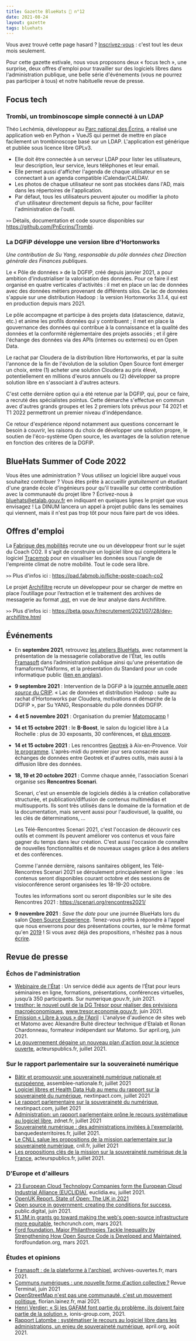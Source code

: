 ```yaml
---
title: Gazette BlueHats 🧢 n°12
date: 2021-08-24
layout: gazette
tags: bluehats
---
```


<div class="fr-highlight">
  <p>Vous avez trouvé cette page hasard ?  <a href="https://infolettres.etalab.gouv.fr/subscribe/bluehats@mail.etalab.studio">Inscrivez-vous</a> : c'est tout les deux mois seulement.</p>
</div>

Pour cette gazette estivale, nous vous proposons deux « focus tech », une surprise, deux offres d'emploi pour travailler sur des logiciels libres dans l'administration publique, une belle série d'événements (vous ne pourrez pas participer à tous) et notre habituelle revue de presse.

## Focus tech

### Trombi, un trombinoscope simple connecté à un LDAP

Théo Lechémia, développeur au [Parc national des Écrins](https://github.com/PnEcrins), a réalisé une application web en Python + VueJS qui permet de mettre en place facilement un trombinoscope basé sur un LDAP.  L'application est générique et publiée sous licence libre GPLv3.

-   Elle doit être connectée à un serveur LDAP pour lister les utilisateurs, leur description, leur service, leurs téléphones et leur email.
-   Elle permet aussi d'afficher l'agenda de chaque utilisateur en se connectant à un agenda compatible iCalendar/CALDAV.
-   Les photos de chaque utilisateur ne sont pas stockées dans l'AD, mais dans les répertoires de l'application.
-   Par défaut, tous les utilisateurs peuvent ajouter ou modifier la photo d'un utilisateur directement depuis sa fiche, pour faciliter l'administration de l'outil.

`>>` Détails, documentation et code source disponibles sur <https://github.com/PnEcrins/Trombi>.


### La DGFiP développe une version libre d'Hortonworks

*Une contribution de Su Yang, responsable du pôle données chez Direction générale des Finances publiques.*

Le « Pôle de données » de la DGFIP, créé depuis janvier 2021, a pour ambition d'industrialiser la valorisation des données.  Pour ce faire il est organisé en quatre verticales d'activités : il met en place un lac de données avec des données métiers provenant de différents silos.  Ce lac de données s'appuie sur une distribution Hadoop : la version
Hortonworks 3.1.4, qui est en production depuis mars 2021.  

Le pôle accompagne et participe à des projets data (datascience, dataviz, etc.) et anime les profils données qui y contribuent ; il met en place la gouvernance des données qui contribue à la connaissance et la qualité des données et la conformité réglementaire des projets associés ; et il gère l'échange des données via des APIs (internes ou externes) ou en Open Data.

Le rachat par Cloudera de la distribution libre Hortonworks, et par la suite l'annonce de la fin de l'évolution de la solution Open Source font émerger un choix, entre (1) acheter une solution Cloudera au prix élevé, potentiellement en millions d'euros annuels ou (2) développer sa propre solution libre en s'associant à d'autres acteurs.

C'est cette dernière option qui a été retenue par la DGFIP, qui, pour ce faire, a recruté des spécialistes pointus.  Cette démarche s'effectue en commun avec d'autres grands groupes et les 2 premiers lots prévus pour T4 2021 et T1 2022 permettront un premier niveau d'indépendance.

Ce retour d'expérience répond notamment aux questions concernant le besoin à couvrir, les raisons du choix de développer une solution propre, le soutien de l'éco-système Open source, les avantages de la solution retenue en fonction des critères de la DGFIP.


## BlueHats Summer of Code 2022

Vous êtes une administration ?  Vous utilisez un logiciel libre auquel vous souhaitez contribuer ?  Vous êtes prête à accueillir *gratuitement* un étudiant d'une grande école d'ingénieurs pour qu'il travaille sur cette contribution avec la communauté du projet libre ?  Écrivez-nous à [bluehats@etalab.gouv.fr](mailto:bluehats@etalab.gouv.fr) en indiquant en quelques lignes le projet que vous envisagez !  La DINUM lancera un appel à projet public dans les semaines qui viennent, mais il n'est pas trop tôt pour nous faire part de vos idées.

## Offres d'emploi

La [Fabrique des mobilités](https://lafabriquedesmobilites.fr/) recrute une ou un développeur front sur le sujet du Coach CO2.  Il s'agit de construire un logiciel libre qui complétera le logiciel [Tracemob](https://forge.grandlyon.com/pocs/cozy/tracemob) pour en visualiser les données sous l'angle de l'empreinte climat de notre mobilité. Tout le code sera libre.

`>>` Plus d'infos ici : <https://pad.fabmob.io/fiche-poste-coach-co2>

Le projet [Archifiltre](https://archifiltre.fabrique.social.gouv.fr/) recrute un développeur pour se charger de mettre en place l’outillage pour l’extraction et le traitement des archives de messagerie au format [.pst](https://fr.wikipedia.org/wiki/.pst), en vue de leur analyse dans Archifiltre.

`>>` Plus d'infos ici : <https://beta.gouv.fr/recrutement/2021/07/28/dev-archifiltre.html​>

## Événements

-   En **septembre 2021**, retrouvez [les ateliers BlueHats](https://github.com/blue-hats/ateliers/blob/main/ateliers.org), avec notamment la présentation de la messagerie collaborative de l'État, les outils [Framasoft](https://framasoft.org) dans l’administration publique ainsi qu'une présentation de framaforms/Yakforms, et la présentation du Standard pour un code informatique public ([lien en anglais](https://standard.publiccode.net/)).

-   **9 septembre 2021** : Intervention de la DGFiP à la [journée annuelle *open source* du CRIP](https://www.crip-asso.fr/crip/event/detail.html/idConf/966).  « Lac de données et distribution Hadoop : suite au rachat d’Hortonworks par Cloudera, motivations et démarche de la DGFIP », par Su YANG, Responsable du pôle données DGFIP.

-   **4 et 5 novembre 2021** : Organisation du premier [Matomocamp](https://matomocamp.org) !

-   **14 et 15 octobre 2021** : le **B-Boost**, le salon du logiciel libre à La Rochelle : plus de 30 exposants, 30 conférences, et [plus encore](https://b-boost.fr/).

-   **14 et 15 octobre 2021** : Les rencontres [Geotrek](https://geotrek.fr/) à Aix-en-Provence.  Voir [le programme](https://groups.google.com/u/3/g/geotrek-fr/c/k3IxyRHEdsE).  L'après-midi du premier jour sera consacrée aux échanges de données entre Geotrek et d'autres outils, mais aussi à la diffusion libre des données.

-   **18, 19 et 20 octobre 2021** : Comme chaque année, l'association Scenari organise ses **Rencontres Scenari**.
    
    Scenari, c'est un ensemble de logiciels dédiés à la création
    collaborative structurée, et publication/diffusion de contenus
    multimédias et multisupports. Ils sont très utilisés dans le
    domaine de la formation et de la documentation, mais servent aussi
    pour l'audiovisuel, la qualité, ou les clés de déterminations,
    &#x2026;
    
    Les Télé-Rencontres Scenari 2021, c'est l'occasion de découvrir
    ces outils et comment ils peuvent améliorer vos contenus et vous
    faire gagner du temps dans leur création. C'est aussi l'occasion
    de connaître de nouvelles fonctionnalités et de nouveaux usages
    grâce à des ateliers et des conférences.
    
    Comme l'année dernière, raisons sanitaires obligent, les
    Télé-Rencontres Scenari 2021 se déroulement principalement en
    ligne : les contenus seront disponibles courant octobre et des
    sessions de visioconférence seront organisées les 18-19-20
    octobre.
    
    Toutes les informations sont ou seront disponibles sur le site des
    Rencontres 2021 : <https://scenari.org/rencontres2021/>

-   **9 novembre 2021** : *Save the date* pour une journée BlueHats lors du salon [Open Source Experience](https://www.opensource-experience.com/).  Tenez-vous prêts à répondre à l'appel que nous enverrons pour des présentations courtes, sur le même format qu'en [2019](https://forum.etalab.gouv.fr/t/journee-bluehats-lors-du-paris-open-source-summit-le-11-decembre-2019/4614) !  Si vous avez déjà des propositions, n'hésitez pas à nous [écrire](mailto:bluehats@etalab.gouv.fr).


## Revue de presse

### Échos de l'administration

-   [Webinaire de l'État](https://www.numerique.gouv.fr/outils-agents/webinaire-etat/) : Un service dédié aux agents de l’État pour leurs séminaires en ligne, formations, présentations, conférences virtuelles, jusqu’à 350 participants.  Sur numerique.gouv.fr, juin 2021.
-   [tresthor: le nouvel outil de la DG Trésor pour réaliser des prévisions macroéconomiques](https://www.tresor.economie.gouv.fr/Articles/2021/06/30/tresthor-le-nouvel-outil-de-la-dg-tresor-pour-realiser-des-previsions-macroeconomiques), www.tresor.economie.gouv.fr, juin 2021.
-   [Emission « Libre à vous » de l'April](https://april.org/111-matomo) : L'analyse d'audience de sites web et Matomo avec Alexandre Bulté directeur technique d'Etalab et Ronan Chardonneau, formateur indépendant sur Matomo.  Sur april.org, juin 2021.
-   [Le gouvernement dégaine un nouveau plan d'action pour la science ouverte](https://www.acteurspublics.fr/articles/le-gouvernement-degaine-un-nouveau-plan-daction-pour-la-science-ouverte), acteurspublics.fr, juillet 2021.

### Sur le rapport parlementaire sur la souveraineté numérique

-   [Bâtir et promouvoir une souveraineté numérique nationale et européenne](https://www.assemblee-nationale.fr/dyn/15/rapports/souvnum/l15b4299-t1_rapport-information), assemblee-nationale.fr, juillet 2021
-   [Logiciel libres et Health Data Hub au menu du rapport sur la souveraineté du numérique](https://www.nextinpact.com/article/47722/logiciel-libres-et-health-data-hub-au-menu-rapport-sur-souverainete-numerique), nextinpact.com, juillet 2021
-   [Le rapport parlementaire sur la souveraineté du numérique](https://www.nextinpact.com/lebrief/47745/le-rapport-parlementaire-sur-souverainete-numerique), nextinpact.com, juillet 2021
-   [Administration: un rapport parlementaire prône le recours systématique au logiciel libre](https://www.zdnet.fr/blogs/l-esprit-libre/administration-un-rapport-parlementaire-prone-le-recours-systematique-au-logiciel-libre-39926175.htm), zdnet.fr, juillet 2021
-   [Souveraineté numérique : des administrations invitées à l'exemplarité](https://www.banquedesterritoires.fr/souverainete-numerique-des-administrations-invitees-lexemplarite), banquedesterritoires.fr, juillet 2021.
-   [Le CNLL salue les propositions de la mission parlementaire sur la souveraineté numérique](https://cnll.fr/news/mission-parlementaire-souverainete-numerique/), cnll.fr, juillet 2021
-   [Les propositions clés de la mission sur la souveraineté numérique de la France](https://www.acteurspublics.fr/articles/les-propositions-cles-de-la-mission-sur-la-souverainete-numerique-de-la-france), acteurspublics.fr, juillet 2021.

### D'Europe et d'ailleurs

-   [23 European Cloud Technology Companies form the European Cloud Industrial Alliance (EUCLIDIA)](https://www.euclidia.eu/publications/EUCLIDIA-Press.Release.Launch.Announcement), euclidia.eu, juillet 2021.
-   [OpenUK Report. State of Open: The UK in 2021](https://openuk.uk/stateofopen/)
-   [Open source in government: creating the conditions for success](https://public.digital/2021/06/21/open-source-in-government-creating-the-conditions-for-success), public.digital, juin 2021.
-   [$1.3M in grants go toward making the web's open-source infrastructure more equitable](https://techcrunch.com/2021/03/03/1-3m-in-grants-go-towards-making-the-webs-open-source-infrastructure-more-equitable/), techcrunch.com, mars 2021.
-   [Ford foundation. Major Philanthropies Tackle Inequality by Strengthening How Open Source Code is Developed and Maintained](https://www.fordfoundation.org/the-latest/news/major-philanthropies-tackle-inequality-by-strengthening-how-open-source-code-is-developed-and-maintained/), fordfoundation.org, mars 2021.

### Études et opinions

-   [Framasoft : de la plateforme à l'archipel](https://hal.archives-ouvertes.fr/hal-03177060/), archives-ouvertes.fr, mars 2021.
-   [Communs numériques : une nouvelle forme d'action collective ?](https://journals.openedition.org/terminal/7793) Revue Terminal, juin 2021
-   [OpenStreetMap n'est pas une communauté, c'est un mouvement politique](http://florian.lainez.fr/2021/05/12/openstreetmap-nest-pas-une-communaute-cest-un-mouvement-politique/), florian.lainez.fr, mai 2021.
-   [Henri Verdier: « Si les GAFAM font partie du problème, ils doivent faire partie de la solution »](https://actu.ionis-group.com/henri-verdier/), ionis-group.com, 2021.
-   [Rapport Latombe : systématiser le recours au logiciel libre dans les administrations, un enjeu de souveraineté numérique](https://www.april.org/rapport-latombe-systematiser-le-recours-au-logiciel-libre-dans-les-administrations-un-enjeu-de-souve), april.org, août 2021.

